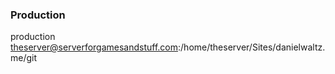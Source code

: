 ### Production ###

production
theserver@serverforgamesandstuff.com:/home/theserver/Sites/danielwaltz.me/git